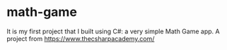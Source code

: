 # math-game
It is my first project that I built using C#: a very simple Math Game app. A project from https://www.thecsharpacademy.com/
